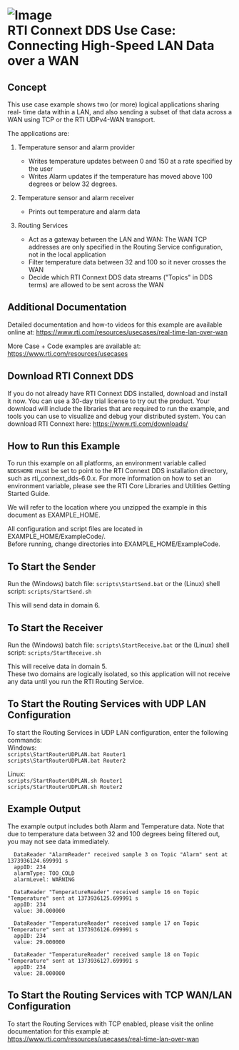 ![Image](https://www.rti.com/hubfs/RTI_Oct2016/Images/rti-logounit.png)  
RTI Connext DDS Use Case:  
Connecting High-Speed LAN Data over a WAN
====================================================================

Concept
-------
This use case example shows two (or more) logical applications sharing real-
time data within a LAN, and also sending a subset of that data across a WAN 
using TCP or the RTI UDPv4-WAN transport.

The applications are:

1. Temperature sensor and alarm provider
    - Writes temperature updates between 0 and 150 at a rate specified
      by the user
    - Writes Alarm updates if the temperature has moved above 100
      degrees or below 32 degrees.

2. Temperature sensor and alarm receiver
    - Prints out temperature and alarm data

3. Routing Services
    - Act as a gateway between the LAN and WAN:  The WAN TCP addresses
      are only specified in the Routing Service configuration, not in
      the local application
    - Filter temperature data between 32 and 100 so it never crosses the WAN
    - Decide which RTI Connext DDS data streams ("Topics" in DDS terms)
      are allowed to be sent across the WAN



Additional Documentation
------------------------
Detailed documentation and how-to videos for this example are available online at:
  https://www.rti.com/resources/usecases/real-time-lan-over-wan

More Case + Code examples are available at:
  https://www.rti.com/resources/usecases


Download RTI Connext DDS
------------------------
If you do not already have RTI Connext DDS installed, download and install it
now. You can use a 30-day trial license to try out the product. Your download
will include the libraries that are required to run the example, and tools you
can use to visualize and debug your distributed system.
You can download RTI Connext here: https://www.rti.com/downloads/


How to Run this Example
-----------------------
To run this example on all platforms, an environment variable called `NDDSHOME`
must be set to point to the RTI Connext DDS installation directory, such as
rti_connext_dds-6.0.x.
For more information on how to set an environment variable, please see the RTI
Core Libraries and Utilities Getting Started Guide.

We will refer to the location where you unzipped the example in this document
as EXAMPLE_HOME.  

All configuration and script files are located in EXAMPLE_HOME/ExampleCode/.  
Before running, change directories into EXAMPLE_HOME/ExampleCode.


To Start the Sender
-------------------
Run the (Windows) batch file: `scripts\StartSend.bat` or the (Linux) shell
script: `scripts/StartSend.sh`

This will send data in domain 6.


To Start the Receiver
---------------------
Run the (Windows) batch file: `scripts\StartReceive.bat` or the (Linux) shell
script: `scripts/StartReceive.sh`

This will receive data in domain 5.  
These two domains are logically isolated, so this application will not receive
any data until you run the RTI Routing Service.


To Start the Routing Services with UDP LAN Configuration
---------------------------------------------------------
To start the Routing Services in UDP LAN configuration,
enter the following commands:  
Windows:  
  `scripts\StartRouterUDPLAN.bat Router1`  
  `scripts\StartRouterUDPLAN.bat Router2`

Linux:  
  `scripts/StartRouterUDPLAN.sh Router1`  
  `scripts/StartRouterUDPLAN.sh Router2`

Example Output
--------------
The example output includes both Alarm and Temperature data.  Note that due to
temperature data between 32 and 100 degrees being filtered out, you may not see
data immediately.
```
  DataReader "AlarmReader" received sample 3 on Topic "Alarm" sent at 1373936124.699991 s
  appID: 234
  alarmType: TOO_COLD
  alarmLevel: WARNING

  DataReader "TemperatureReader" received sample 16 on Topic "Temperature" sent at 1373936125.699991 s
  appID: 234
  value: 30.000000

  DataReader "TemperatureReader" received sample 17 on Topic "Temperature" sent at 1373936126.699991 s
  appID: 234
  value: 29.000000

  DataReader "TemperatureReader" received sample 18 on Topic "Temperature" sent at 1373936127.699991 s
  appID: 234
  value: 28.000000
```

To Start the Routing Services with TCP WAN/LAN Configuration
---------------------------------------------------------
To start the Routing Services with TCP enabled, please visit the online
documentation for this example at:
https://www.rti.com/resources/usecases/real-time-lan-over-wan
